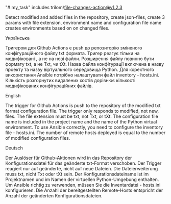 "# my_task" 
 includes trilom/file-changes-action@v1.2.3
 
 Detect modified and added files in the repository, create json-files,
 create  3 params with file extension, environment name and configuration file name
 creates environments based on on changed files.
 
 Українська
 
  Тригером для Github Actions є push до репозиторію зміненого конфігураційного файлу txt формата. Тригер реагує тільки на модифіковані , а не на нові файли. Розширення  файлу повинно бути формату txt, а не Txt, чи tXt. Назва файла конфігурації включена в назву проекту та назву віртуального середовища Python. Для коректного використання  Ansible потрібно налаштувати файл inventory - hosts.ini. Кількість розгорнутих видалених хостів дорівнює кількості модифікованих конфігураційних файлів.
 
 English
 
  The trigger for Github Actions is push to the repository of the modified txt format configuration file. The trigger only responds to modified, not new, files. The file extension must be txt, not Txt, or tXt. The configuration file name is included in the project name and the name of the Python virtual environment. To use Ansible correctly, you need to configure the inventory file - hosts.ini. The number of remote hosts deployed is equal to the number of modified configuration files.
  
  Deutsch
  
  Der Auslöser für Github-Aktionen wird in das Repository der Konfigurationsdatei für das geänderte txt-Format verschoben. Der Trigger reagiert nur auf geänderte, nicht auf neue Dateien. Die Dateierweiterung muss txt, nicht Txt oder tXt sein. Der Konfigurationsdateiname ist im Projektnamen und im Namen der virtuellen Python-Umgebung enthalten. Um Ansible richtig zu verwenden, müssen Sie die Inventardatei - hosts.ini konfigurieren. Die Anzahl der bereitgestellten Remote-Hosts entspricht der Anzahl der geänderten Konfigurationsdateien.
